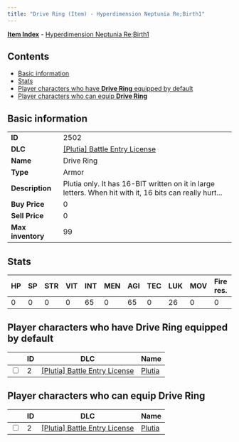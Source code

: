 ```yaml
---
title: "Drive Ring (Item) - Hyperdimension Neptunia Re;Birth1"
---
```


[**Item Index**](/neptunia/rb1/item/index.html) - [Hyperdimension Neptunia Re;Birth1](/neptunia/rb1)

## Contents

- [Basic information](#basic-information)
- [Stats](#stats)
- [Player characters who have **Drive Ring** equipped by default](#player-characters-who-have-drive-ring-equipped-by-default)
- [Player characters who can equip **Drive Ring**](#player-characters-who-can-equip-drive-ring)

## Basic information

|   |   |
| -- | -- |
| **ID** | 2502 |
| **DLC** | [[Plutia] Battle Entry License](/neptunia/rb1/dlc/7-plutia.html) |
| **Name** | Drive Ring |
| **Type** | Armor |
| **Description** | Plutia only. It has 16-BIT written on it in large letters. When hit with it, 16 bits can really hurt... |
| **Buy Price** | 0 |
| **Sell Price** | 0 |
| **Max inventory** | 99 |

## Stats

| HP | SP | STR | VIT | INT | MEN | AGI | TEC | LUK | MOV | Fire res. | Ice res. | Wind res. | Lightning res. |
| -- | -- | --- | --- | --- | --- | --- | --- | --- | --- | --------- | -------- | --------- | -------------- |
| 0 | 0 | 0 | 0 | 65 | 0 | 65 | 0 | 26 | 0 | 0 | 0 | 0 | 0 |

## Player characters who have **Drive Ring** equipped by default

|    | ID | DLC | Name |
| -- | -- | --- | ---- |
| <input type="checkbox" id="rb1-player-7-2" class="trackbox" /> | 2 | [[Plutia] Battle Entry License](/neptunia/rb1/dlc/7-plutia.html) | [Plutia](/neptunia/rb1/player/7-2-plutia.html) |

## Player characters who can equip **Drive Ring**

|    | ID | DLC | Name |
| -- | -- | --- | ---- |
| <input type="checkbox" id="rb1-player-7-2" class="trackbox" /> | 2 | [[Plutia] Battle Entry License](/neptunia/rb1/dlc/7-plutia.html) | [Plutia](/neptunia/rb1/player/7-2-plutia.html) |